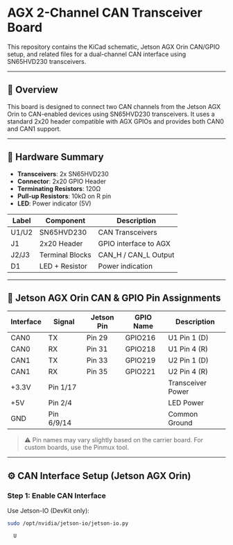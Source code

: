 # AGX 2-Channel CAN Transceiver Board

This repository contains the KiCad schematic, Jetson AGX Orin CAN/GPIO setup, and related files for a dual-channel CAN interface using SN65HVD230 transceivers.


---

## 🧩 Overview

This board is designed to connect two CAN channels from the Jetson AGX Orin to CAN-enabled devices using SN65HVD230 transceivers. It uses a standard 2x20 header compatible with AGX GPIOs and provides both CAN0 and CAN1 support.

---

## 🔌 Hardware Summary

- **Transceivers**: 2x SN65HVD230
- **Connector**: 2x20 GPIO Header
- **Terminating Resistors**: 120Ω
- **Pull-up Resistors**: 10kΩ on R pin
- **LED**: Power indicator (5V)

| Label | Component     | Description              |
|-------|---------------|--------------------------|
| U1/U2 | SN65HVD230    | CAN Transceivers         |
| J1    | 2x20 Header   | GPIO interface to AGX    |
| J2/J3 | Terminal Blocks | CAN_H / CAN_L Output   |
| D1    | LED + Resistor | Power indication        |

---

## 📍 Jetson AGX Orin CAN & GPIO Pin Assignments

| Interface | Signal | Jetson Pin | GPIO Name | Description       |
|-----------|--------|------------|------------|-------------------|
| CAN0      | TX     | Pin 29     | GPIO216    | U1 Pin 1 (D)      |
| CAN0      | RX     | Pin 31     | GPIO218    | U1 Pin 4 (R)      |
| CAN1      | TX     | Pin 33     | GPIO219    | U2 Pin 1 (D)      |
| CAN1      | RX     | Pin 35     | GPIO221    | U2 Pin 4 (R)      |
| +3.3V     | Pin 1/17|            |            | Transceiver Power |
| +5V       | Pin 2/4 |            |            | LED Power         |
| GND       | Pin 6/9/14 |         |            | Common Ground     |

> ⚠️ Pin names may vary slightly based on the carrier board. For custom boards, use the Pinmux tool.

---

## ⚙️ CAN Interface Setup (Jetson AGX Orin)

### Step 1: Enable CAN Interface

Use Jetson-IO (DevKit only):

```bash
sudo /opt/nvidia/jetson-io/jetson-io.py

  U
